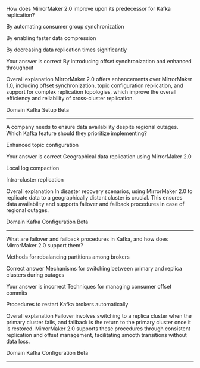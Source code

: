 How does MirrorMaker 2.0 improve upon its predecessor for Kafka replication?

By automating consumer group synchronization

By enabling faster data compression

By decreasing data replication times significantly

Your answer is correct
By introducing offset synchronization and enhanced throughput

Overall explanation
MirrorMaker 2.0 offers enhancements over MirrorMaker 1.0, including offset synchronization, topic configuration replication, and support for complex replication topologies, which improve the overall efficiency and reliability of cross-cluster replication.

Domain
Kafka Setup
Beta

---


A company needs to ensure data availability despite regional outages. Which Kafka feature should they prioritize implementing?

Enhanced topic configuration

Your answer is correct
Geographical data replication using MirrorMaker 2.0

Local log compaction

Intra-cluster replication

Overall explanation
In disaster recovery scenarios, using MirrorMaker 2.0 to replicate data to a geographically distant cluster is crucial. This ensures data availability and supports failover and failback procedures in case of regional outages.

Domain
Kafka Configuration
Beta

---


What are failover and failback procedures in Kafka, and how does MirrorMaker 2.0 support them?

Methods for rebalancing partitions among brokers

Correct answer
Mechanisms for switching between primary and replica clusters during outages

Your answer is incorrect
Techniques for managing consumer offset commits

Procedures to restart Kafka brokers automatically

Overall explanation
Failover involves switching to a replica cluster when the primary cluster fails, and failback is the return to the primary cluster once it is restored. MirrorMaker 2.0 supports these procedures through consistent replication and offset management, facilitating smooth transitions without data loss.

Domain
Kafka Configuration
Beta


---





